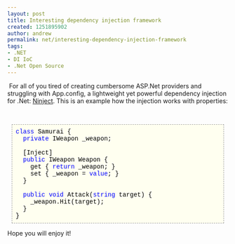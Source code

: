 ```yaml
---
layout: post
title: Interesting dependency injection framework
created: 1251895902
author: andrew
permalink: net/interesting-dependency-injection-framework
tags:
- .NET
- DI IoC
- .Net Open Source
---
```

<p>&nbsp;For all of you tired of creating cumbersome ASP.Net providers and struggling with App.config, a lightweight yet powerful dependency injection for .Net: <a href="http://ninject.org">Ninject</a>. This is an example how the injection works with properties:</p>
<p>&nbsp;</p>
<p><span class="Apple-style-span" style="color: rgb(85, 85, 85); font-family: Verdana, Arial, Helvetica, sans-serif; font-size: 12px; line-height: normal; "> </span></p>
<pre class="code" style="font-family: 'Courier New', 'Lucida Console', monospace; color: rgb(0, 0, 0); padding-top: 8px; padding-right: 8px; padding-bottom: 8px; padding-left: 8px; margin-top: 0px; margin-right: 10px; margin-bottom: 0px; margin-left: 10px; border-top-style: dashed; border-right-style: dashed; border-bottom-style: dashed; border-left-style: dashed; border-top-width: 1px; border-right-width: 1px; border-bottom-width: 1px; border-left-width: 1px; border-top-color: rgb(153, 153, 153); border-right-color: rgb(153, 153, 153); border-bottom-color: rgb(153, 153, 153); border-left-color: rgb(153, 153, 153); background-color: rgb(255, 255, 240); "><span class="keyword" style="color: rgb(0, 0, 255); ">class</span> Samurai {
  <span class="keyword" style="color: rgb(0, 0, 255); ">private</span> IWeapon _weapon;<br /><br />  [Inject]
  <span class="keyword" style="color: rgb(0, 0, 255); ">public</span> IWeapon Weapon {
    get { <span class="keyword" style="color: rgb(0, 0, 255); ">return</span> _weapon; }
    set { _weapon = <span class="keyword" style="color: rgb(0, 0, 255); ">value</span>; }
  }<br /><br />  <span class="keyword" style="color: rgb(0, 0, 255); ">public</span> <span class="keyword" style="color: rgb(0, 0, 255); ">void</span> Attack(<span class="keyword" style="color: rgb(0, 0, 255); ">string</span> target) {
    _weapon.Hit(target);
  }
}</pre>
<p>Hope you will enjoy it!</p>
